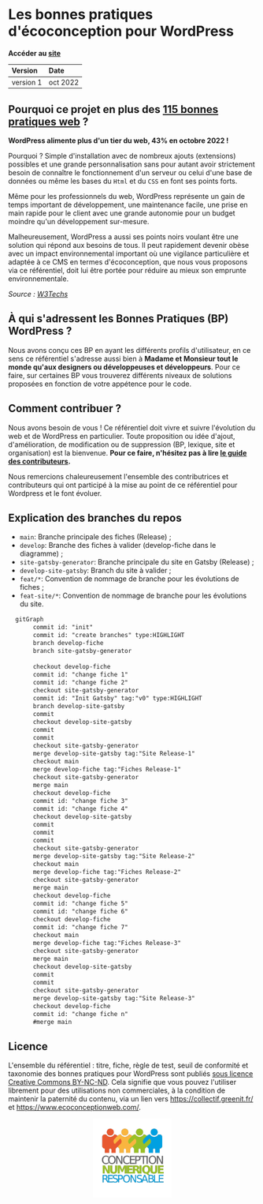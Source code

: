# Les bonnes pratiques d'écoconception pour WordPress 

**Accéder au [site](referentiel-web.greenit.eco)**

|Version |Date|
|:-- |:--|
| version 1 | oct 2022 |

## Pourquoi ce projet en plus des [115 bonnes pratiques web](https://github.com/cnumr/best-practices) ?

**WordPress alimente plus d'un tier du web, 43% en octobre 2022 !**

Pourquoi ? Simple d'installation avec de nombreux ajouts (extensions) possibles et une grande personnalisation sans pour autant avoir strictement besoin de connaître le fonctionnement d'un serveur ou celui d'une base de données ou même les bases du `Html` et du `CSS` en font ses points forts.

Même pour les professionnels du web, WordPress représente un gain de temps important de développement, une maintenance facile, une prise en main rapide pour le client avec une grande autonomie pour un budget moindre qu'un développement sur-mesure.

Malheureusement, WordPress a aussi ses points noirs voulant être une solution qui répond aux besoins de tous. Il peut rapidement devenir obèse avec un impact environnemental important où une vigilance particulière et adaptée à ce CMS en termes d'écoconception, que nous vous proposons via ce référentiel, doit lui être portée pour réduire au mieux son emprunte environnementale. 

*Source : [W3Techs](https://w3techs.com/technologies/history_overview/content_management/all)*

## À qui s'adressent les Bonnes Pratiques (BP) WordPress ?

Nous avons conçu ces BP en ayant les différents profils d'utilisateur, en ce sens ce référentiel s'adresse aussi bien à **Madame et Monsieur tout le monde qu'aux designers ou développeuses et développeurs**. Pour ce faire, sur certaines BP vous trouverez différents niveaux de solutions proposées en fonction de votre appétence pour le code.

## Comment contribuer ?

Nous avons besoin de vous ! Ce référentiel doit vivre et suivre l'évolution du web et de WordPress en particulier. Toute proposition ou idée d'ajout, d'amélioration, de modification ou de suppression (BP, lexique, site et organisation) est la bienvenue.  **Pour ce faire, n'hésitez pas à lire [le guide des contributeurs](CONTRIBUTING.md).**

Nous remercions chaleureusement l'ensemble des contributrices et contributeurs qui ont participé à la mise au point de ce référentiel pour Wordpress et le font évoluer.


## Explication des branches du repos

- `main`: Branche principale des fiches (Release) ;
- `develop`: Branche des fiches à valider (develop-fiche dans le diagramme) ;
- `site-gatsby-generator`: Branche principale du site en Gatsby (Release) ;
- `develop-site-gatsby`: Branch du site à valider ;
- `feat/*`: Convention de nommage de branche pour les évolutions de fiches ;
- `feat-site/*`: Convention de nommage de branche pour les évolutions du site.
```mermaid
  gitGraph
       commit id: "init"
       commit id: "create branches" type:HIGHLIGHT
       branch develop-fiche
       branch site-gatsby-generator

       checkout develop-fiche
       commit id: "change fiche 1"
       commit id: "change fiche 2"
       checkout site-gatsby-generator
       commit id: "Init Gatsby" tag:"v0" type:HIGHLIGHT
       branch develop-site-gatsby
       commit
       checkout develop-site-gatsby
       commit
       commit
       checkout site-gatsby-generator
       merge develop-site-gatsby tag:"Site Release-1"
       checkout main
       merge develop-fiche tag:"Fiches Release-1"
       checkout site-gatsby-generator
       merge main
       checkout develop-fiche
       commit id: "change fiche 3"
       commit id: "change fiche 4"
       checkout develop-site-gatsby
       commit
       commit
       commit
       checkout site-gatsby-generator
       merge develop-site-gatsby tag:"Site Release-2"
       checkout main
       merge develop-fiche tag:"Fiches Release-2"
       checkout site-gatsby-generator
       merge main
       checkout develop-fiche
       commit id: "change fiche 5"
       commit id: "change fiche 6"
       checkout develop-fiche
       commit id: "change fiche 7"
       checkout main
       merge develop-fiche tag:"Fiches Release-3"
       checkout site-gatsby-generator
       merge main
       checkout develop-site-gatsby
       commit
       commit
       checkout site-gatsby-generator
       merge develop-site-gatsby tag:"Site Release-3"
       checkout develop-fiche
       commit id: "change fiche n"
       #merge main
```

## Licence

L'ensemble du référentiel : titre, fiche, règle de test, seuil de conformité et taxonomie des bonnes pratiques pour WordPress sont publiés [sous licence Creative Commons BY-NC-ND](LICENCE.md). Cela signifie que vous pouvez l'utiliser librement pour des utilisations non commerciales, à la condition de maintenir la paternité du contenu, via un lien vers https://collectif.greenit.fr/ et https://www.ecoconceptionweb.com/. 

<p align="center">
  <a href="https://collectif.greenit.fr/">
    <img alt="CNUMR" src="./assets/logo-cnumr.png" width="160" />
  </a>
</p>

